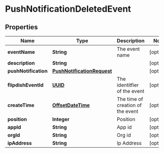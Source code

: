 
# PushNotificationDeletedEvent

## Properties
Name | Type | Description | Notes
------------ | ------------- | ------------- | -------------
**eventName** | **String** | The event name |  [optional]
**description** | **String** |  |  [optional]
**pushNotification** | [**PushNotificationRequest**](PushNotificationRequest.md) |  |  [optional]
**flipdishEventId** | [**UUID**](UUID.md) | The identitfier of the event |  [optional]
**createTime** | [**OffsetDateTime**](OffsetDateTime.md) | The time of creation of the event |  [optional]
**position** | **Integer** | Position |  [optional]
**appId** | **String** | App id |  [optional]
**orgId** | **String** | Org id |  [optional]
**ipAddress** | **String** | Ip Address |  [optional]



